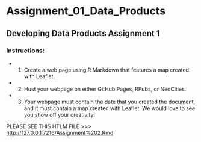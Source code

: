 # Assignment_01_Data_Products

## Developing Data Products Assignment 1

### Instructions:
* 1. Create a web page using R Markdown that features a map created with Leaflet.

* 2. Host your webpage on either GitHub Pages, RPubs, or NeoCities.

* 3. Your webpage must contain the date that you created the document, and it must contain a map created with Leaflet. We would love to see you show off your creativity!


PLEASE SEE THIS HTLM FILE >>>  http://127.0.0.1:7216/Assignment%202.Rmd
